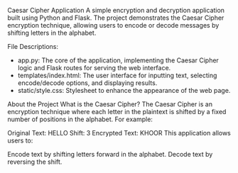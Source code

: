 Caesar Cipher Application
A simple encryption and decryption application built using Python and Flask. The project demonstrates the Caesar Cipher encryption technique, allowing users to encode or decode messages by shifting letters in the alphabet.

File Descriptions:
- app.py: The core of the application, implementing the Caesar Cipher logic and Flask routes for serving the web interface.
- templates/index.html: The user interface for inputting text, selecting encode/decode options, and displaying results.
- static/style.css: Stylesheet to enhance the appearance of the web page.

About the Project
What is the Caesar Cipher?
The Caesar Cipher is an encryption technique where each letter in the plaintext is shifted by a fixed number of positions in the alphabet. For example:

Original Text: HELLO
Shift: 3
Encrypted Text: KHOOR
This application allows users to:

Encode text by shifting letters forward in the alphabet.
Decode text by reversing the shift.
